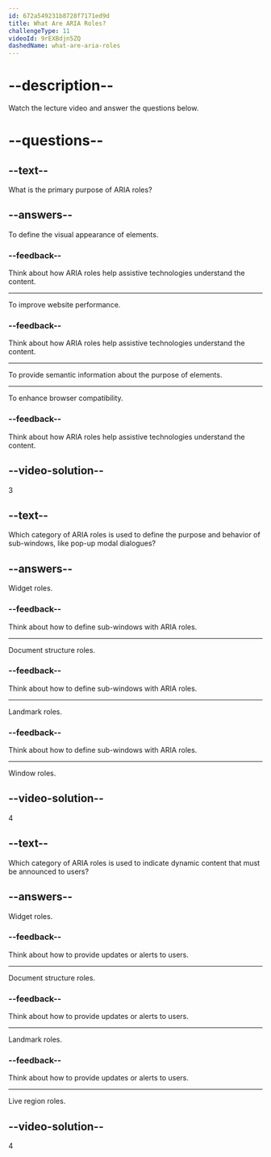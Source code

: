 ```yaml
---
id: 672a549231b8728f7171ed9d
title: What Are ARIA Roles?
challengeType: 11
videoId: 9rEXBdjn5ZQ
dashedName: what-are-aria-roles
---
```


# --description--

Watch the lecture video and answer the questions below.

# --questions--

## --text--

What is the primary purpose of ARIA roles?

## --answers--

To define the visual appearance of elements.

### --feedback--

Think about how ARIA roles help assistive technologies understand the content.

---

To improve website performance.

### --feedback--

Think about how ARIA roles help assistive technologies understand the content.

---

To provide semantic information about the purpose of elements.

---

To enhance browser compatibility.

### --feedback--

Think about how ARIA roles help assistive technologies understand the content.

## --video-solution--

3

## --text--

Which category of ARIA roles is used to define the purpose and behavior of sub-windows, like pop-up modal dialogues?

## --answers--

Widget roles.

### --feedback--

Think about how to define sub-windows with ARIA roles.

---

Document structure roles.

### --feedback--

Think about how to define sub-windows with ARIA roles.

---

Landmark roles.

### --feedback--

Think about how to define sub-windows with ARIA roles.

---

Window roles.

## --video-solution--

4

## --text--

Which category of ARIA roles is used to indicate dynamic content that must be announced to users?

## --answers--

Widget roles.

### --feedback--

Think about how to provide updates or alerts to users.

---

Document structure roles.

### --feedback--

Think about how to provide updates or alerts to users.

---

Landmark roles.

### --feedback--

Think about how to provide updates or alerts to users.

---

Live region roles.

## --video-solution--

4
